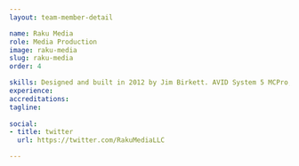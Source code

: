 ```yaml
---
layout: team-member-detail

name: Raku Media
role: Media Production
image: raku-media
slug: raku-media
order: 4

skills: Designed and built in 2012 by Jim Birkett. AVID System 5 MCPro, multiple DAW configurations, AVID HDX, Motu 828.
experience: 
accreditations: 
tagline:
  
social:
- title: twitter
  url: https://twitter.com/RakuMediaLLC

---
```

